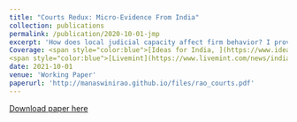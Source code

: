 ```yaml
---
title: "Courts Redux: Micro-Evidence From India"
collection: publications
permalink: /publication/2020-10-01-jmp
excerpt: 'How does local judicial capacity affect firm behavior? I provide an answer to this question using the universe of litigation data between 2010 and 2018, amounting to 6 million trial records from over a quarter of all district courts in India. I exploit the plausibly random timing of judge additions and removals that affect the total number of judges available in a given court-year to causally examine the effect of judicial capacity constraints on local firms using multiple event studies research design. I find that adding a judge increases local firms' factor-use and value of production, driven by an improvement in the rate of trial resolution in district courts and credit access to industrial borrowers. The results imply that reducing vacancy by hiring more judges will generate orders of magnitude larger benefit relative to its cost. 
Coverage: <span style="color:blue">[Ideas for India, ](https://www.ideasforindia.in/topics/governance/how-district-courts-influence-firm-growth.html)</span>
<span style="color:blue">[Livemint](https://www.livemint.com/news/india/how-hiring-more-judges-can-spur-firm-growth-11580904188976.html)</span>'
date: 2021-10-01
venue: 'Working Paper'
paperurl: 'http://manaswinirao.github.io/files/rao_courts.pdf'
---
```


<span style="color:blue">[Download paper here](http://manaswinirao.github.io/files/rao_courts.pdf)</span>
